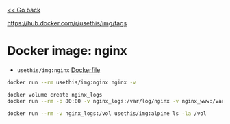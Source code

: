 [<< Go back](../README.md#overview)

https://hub.docker.com/r/usethis/img/tags

# Docker image: nginx

- `usethis/img:nginx` [Dockerfile](Dockerfile)

```bash
docker run --rm usethis/img:nginx nginx -v
```

```bash
docker volume create nginx_logs
docker run --rm -p 80:80 -v nginx_logs:/var/log/nginx -v nginx_www:/var/www/html usethis/img:nginx

docker run --rm -v nginx_logs:/vol usethis/img:alpine ls -la /vol
```